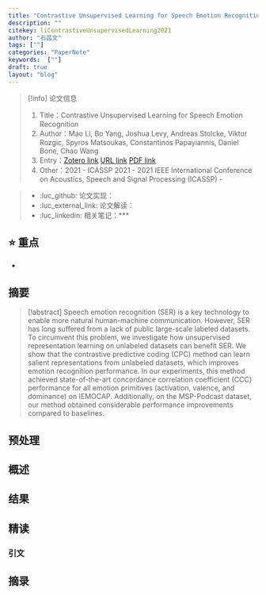 ```yaml
---
title: "Contrastive Unsupervised Learning for Speech Emotion Recognition"
description: ""
citekey: liContrastiveUnsupervisedLearning2021
author: "石昌文"
tags: [""]
categories: "PaperNote"
keywords:  [""]
draft: true
layout: "blog"
---
```


> [!info] 论文信息
>1. Title：Contrastive Unsupervised Learning for Speech Emotion Recognition
>2. Author：Mao Li, Bo Yang, Joshua Levy, Andreas Stolcke, Viktor Rozgic, Spyros Matsoukas, Constantinos Papayiannis, Daniel Bone, Chao Wang
>3. Entry：[Zotero link](zotero://select/items/@liContrastiveUnsupervisedLearning2021) [URL link]() [PDF link](<file:///C\:\\Users\\19115\\OneDrive - stu.suda.edu.cn\\Zotero\\Li et al_2021_Contrastive Unsupervised Learning for Speech Emotion Recognition.pdf>)
>4. Other：2021 - ICASSP 2021 - 2021 IEEE International Conference on Acoustics, Speech and Signal Processing (ICASSP)     -   

>- :luc_github: 论文实现：
>- :luc_external_link: 论文解读：
>- :luc_linkedin: 相关笔记：***


## ⭐ 重点

- 

## 摘要

> [!abstract] Speech emotion recognition (SER) is a key technology to enable more natural human-machine communication. However, SER has long suffered from a lack of public large-scale labeled datasets. To circumvent this problem, we investigate how unsupervised representation learning on unlabeled datasets can benefit SER. We show that the contrastive predictive coding (CPC) method can learn salient representations from unlabeled datasets, which improves emotion recognition performance. In our experiments, this method achieved state-of-the-art concordance correlation coefficient (CCC) performance for all emotion primitives (activation, valence, and dominance) on IEMOCAP. Additionally, on the MSP-Podcast dataset, our method obtained considerable performance improvements compared to baselines.

> 

## 预处理

## 概述

## 结果

## 精读

### 引文

## 摘录
